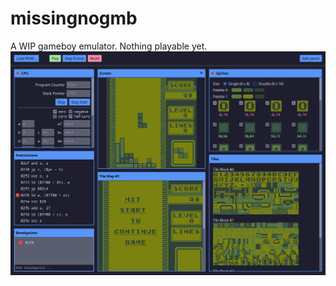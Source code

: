 # missingnogmb

A WIP gameboy emulator. Nothing playable yet.
![Debugger screenshot](screenshot.png)
